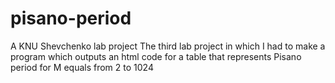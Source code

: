 # pisano-period
A KNU Shevchenko lab project
The third lab project in which I had to make a program which outputs an html code for a table that represents
Pisano period for M equals from 2 to 1024

